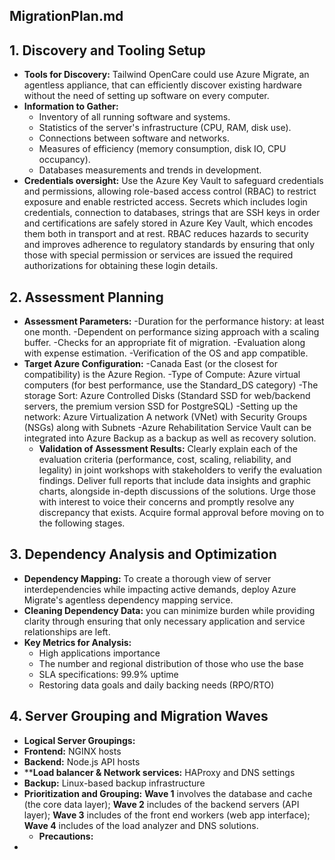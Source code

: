 ## MigrationPlan.md
## 1. Discovery and Tooling Setup 
- **Tools for Discovery:** Tailwind OpenCare could use Azure Migrate, an agentless appliance, that can efficiently discover existing hardware without the need of setting up software on every computer.
- **Information to Gather:**
  - Inventory of all running software and systems.
  - Statistics of the server's infrastructure (CPU, RAM, disk use).
  - Connections between software and networks.
  - Measures of efficiency (memory consumption, disk IO, CPU occupancy).
  - Databases measurements and trends in development.
- **Credentials oversight:**
  Use the Azure Key Vault to safeguard credentials and permissions, allowing role-based access control (RBAC) to restrict exposure and enable restricted access. Secrets which includes login credentials, connection to databases, strings that are SSH keys in order and certifications are safely stored in Azure Key Vault, which encodes them both in transport and at rest. RBAC reduces hazards to security and improves adherence to regulatory standards by ensuring that only those with special permission or services are issued the required authorizations for obtaining these login details.

## 2. Assessment Planning 
- **Assessment Parameters:**
-Duration for the performance history: at least one month.
-Dependent on performance sizing approach with a scaling buffer.
-Checks for an appropriate fit of migration.
-Evaluation along with expense estimation.
-Verification of the OS and app compatible.
- **Target Azure Configuration:**
-Canada East (or the closest for compatibility) is the Azure Region.
-Type of Compute: Azure virtual computers (for best performance, use the Standard_DS category)
-The storage Sort: Azure Controlled Disks (Standard SSD for web/backend servers, the premium version SSD for PostgreSQL)
-Setting up the network: Azure Virtualization A network (VNet) with Security Groups (NSGs) along with Subnets
-Azure Rehabilitation Service Vault can be integrated into Azure Backup as a backup as well as recovery solution.
  - **Validation of Assessment Results:**
  Clearly explain each of the evaluation criteria (performance, cost, scaling, reliability, and legality) in joint workshops with stakeholders to verify the evaluation findings. Deliver full reports that include data insights and graphic charts, alongside in-depth discussions of the solutions. Urge those with interest to voice their concerns and promptly resolve any discrepancy that exists. Acquire formal approval before moving on to the following stages.

## 3. Dependency Analysis and Optimization
- **Dependency Mapping:** To create a thorough view of server interdependencies while impacting active demands, deploy Azure Migrate's agentless dependency mapping service.
- **Cleaning Dependency Data:** you can minimize burden while providing clarity through ensuring that only necessary application and service relationships are left.
- **Key Metrics for Analysis:**
  - High applications importance
  - The number and regional distribution of those who use the base
  - SLA specifications: 99.9% uptime
  - Restoring data goals and daily backing needs (RPO/RTO)

## 4. Server Grouping and Migration Waves 
- **Logical Server Groupings:**
 - **Frontend:** NGINX hosts 
 - **Backend:** Node.js API hosts 
 - ****Load balancer & Network services:** HAProxy and DNS settings
 - **Backup:** Linux-based backup infrastructure
- **Prioritization and Grouping:**
    **Wave 1** involves the database and cache (the core data layer); 
    **Wave 2** includes of the backend servers (API layer); 
    **Wave 3** includes of the front end workers (web app interface); 
    **Wave 4** includes of the load analyzer and DNS solutions.
  - **Precautions:**
- 




